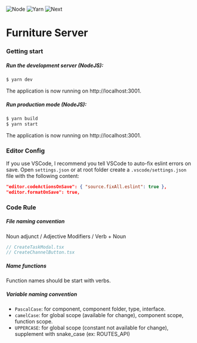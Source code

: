 ![Node](https://img.shields.io/badge/node%40latest-%3E%3D16.16.0-red) ![Yarn](https://img.shields.io/badge/yarn%40latest-%3E%3D1.22.19-yellow) ![Next](https://img.shields.io/badge/next-12.2.3-brightgreen)

# Furniture Server

### Getting start

##### Run the development server (NodeJS):

```bash
$ yarn dev
```

The application is now running on http://localhost:3001.

##### Run production mode (NodeJS):

```bash
$ yarn build
$ yarn start
```

The application is now running on http://localhost:3001.

### Editor Config

If you use VSCode, I recommend you tell VSCode to auto-fix eslint errors on save.
Open `settings.json` or at root folder create a `.vscode/settings.json` file with the following content:

```json
"editor.codeActionsOnSave": { "source.fixAll.eslint": true },
"editor.formatOnSave": true,
```

### Code Rule

##### File naming convention

Noun adjunct / Adjective Modifiers / Verb + Noun

```js
// CreateTaskModal.tsx
// CreateChannelButton.tsx
```

##### Name functions

Function names should be start with verbs.

##### Variable naming convention

- `PascalCase`: for component, component folder, type, interface.
- `camelCase`: for global scope (available for change), component scope, function scope.
- `UPPERCASE`: for global scope (constant not available for change), supplement with snake_case (ex: ROUTES_API)
